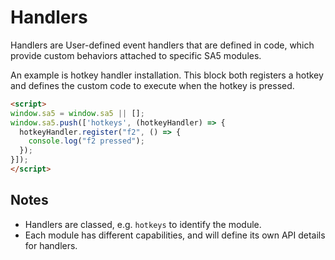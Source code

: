 # Handlers

Handlers are User-defined event handlers that are defined in code, which provide custom behaviors attached to specific SA5 modules.&#x20;

An example is hotkey handler installation.  This block both registers a hotkey and defines the custom code to execute when the hotkey is pressed.&#x20;

```html
<script>
window.sa5 = window.sa5 || [];
window.sa5.push(['hotkeys', (hotkeyHandler) => {
  hotkeyHandler.register("f2", () => {
    console.log("f2 pressed");
  });
}]);
</script>
```

## Notes&#x20;

* Handlers are classed, e.g. `hotkeys` to identify the module. &#x20;
* Each module has different capabilities, and will define its own API details for handlers.&#x20;














